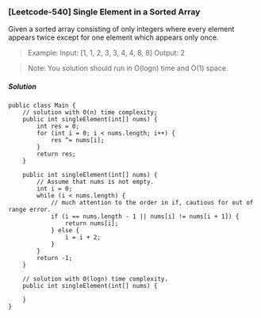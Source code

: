 ### [Leetcode-540] Single Element in a Sorted Array

Given a sorted array consisting of only integers where every element appears twice except for one element which appears only once.

>Example:
>Input: [1, 1, 2, 3, 3, 4, 4, 8, 8]
>Output: 2

>Note: You solution should run in O(logn) time and O(1) space.

##### Solution
```
public class Main {
    // solution with O(n) time complexity;
    public int singleElement(int[] nums) {
        int res = 0;
        for (int i = 0; i < nums.length; i++) {
            res ^= nums[i]; 
        }
        return res;
    }

    public int singleElement(int[] nums) {
        // Assume that nums is not empty.
        int i = 0;
        while (i < nums.length) {
            // much attention to the order in if, cautious for out of range error.
            if (i == nums.length - 1 || nums[i] != nums[i + 1]) {
                return nums[i];
            } else {
                i = i + 2;
            }
        }
        return -1;
    }

    // solution with O(logn) time complexity.
    public int singleElement(int[] nums) {
            
    }
}
```